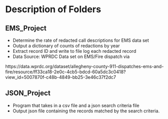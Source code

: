 # Description of Folders

## EMS_Project
- Determine the rate of redacted call descriptions for EMS data set
- Output a dictionary of counts of redactions by year
- Extract record ID and write to file log each redacted record
- Data Source: WPRDC Data set on EMS/Fire dispatch via

<p> https://data.wprdc.org/dataset/allegheny-county-911-dispatches-ems-and-fire/resource/ff33ca18-2e0c-4cb5-bdcd-60a5dc3c0418?view_id=5007870f-c48b-4849-bb25-3e46c37f2dc7

## JSON_Project

- Program that takes in a csv file and a json search criteria file 
- Output json file containing the records matched by the search criteria.
